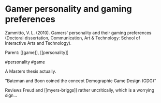 # Gamer personality and gaming preferences

Zammitto, V. L. (2010). Gamers' personality and their gaming preferences (Doctoral dissertation, Communication, Art & Technology: School of Interactive Arts and Technology).

Parent: [[game]], [[personality]]

#personality #game


A Masters thesis actually.

"Bateman and Boon coined the concept Demographic Game Design (GDG)"

Reviews Freud and [[myers-briggs]] rather uncritically, which is a worrying sign...
